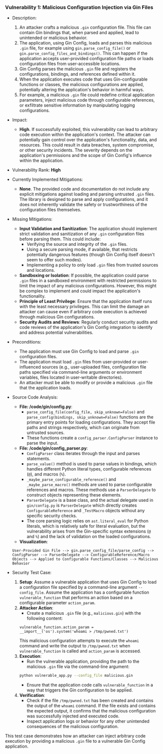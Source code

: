 ### Vulnerability 1: Malicious Configuration Injection via Gin Files

* Description:
    1. An attacker crafts a malicious `.gin` configuration file. This file can contain Gin bindings that, when parsed and applied, lead to unintended or malicious behavior.
    2. The application, using Gin Config, loads and parses this malicious `.gin` file, for example using `gin.parse_config_file()` or `gin.parse_config_files_and_bindings()`. This can happen if the application accepts user-provided configuration file paths or loads configuration files from user-accessible locations.
    3. Gin Config parses the malicious `.gin` file and registers the configurations, bindings, and references defined within it.
    4. When the application executes code that uses Gin-configurable functions or classes, the malicious configurations are applied, potentially altering the application's behavior in harmful ways.
    5. For example, a malicious `.gin` file could redefine critical application parameters, inject malicious code through configurable references, or exfiltrate sensitive information by manipulating logging configurations.

* Impact:
    - **High**. If successfully exploited, this vulnerability can lead to arbitrary code execution within the application's context. The attacker can potentially gain control over the application's functionality, data, and resources. This could result in data breaches, system compromise, or other security incidents. The severity depends on the application's permissions and the scope of Gin Config's influence within the application.

* Vulnerability Rank: **High**

* Currently Implemented Mitigations:
    - **None**. The provided code and documentation do not include any explicit mitigations against loading and parsing untrusted `.gin` files. The library is designed to parse and apply configurations, and it does not inherently validate the safety or trustworthiness of the configuration files themselves.

* Missing Mitigations:
    - **Input Validation and Sanitization**: The application should implement strict validation and sanitization of any `.gin` configuration files before parsing them. This could include:
        - Verifying the source and integrity of the `.gin` files.
        - Using a secure parsing mode, if available, that restricts potentially dangerous features (though Gin Config itself doesn't seem to offer such modes).
        - Implementing a policy to only load `.gin` files from trusted sources and locations.
    - **Sandboxing or Isolation**: If possible, the application could parse `.gin` files in a sandboxed environment with restricted permissions to limit the impact of any malicious configurations. However, this might be complex to implement and could impact the application's functionality.
    - **Principle of Least Privilege**: Ensure that the application itself runs with the least necessary privileges. This can limit the damage an attacker can cause even if arbitrary code execution is achieved through malicious Gin configurations.
    - **Security Audits and Reviews**: Regularly conduct security audits and code reviews of the application's Gin Config integration to identify and address potential vulnerabilities.

* Preconditions:
    - The application must use Gin Config to load and parse `.gin` configuration files.
    - The application must load `.gin` files from user-provided or user-influenced sources (e.g., user-uploaded files, configuration file paths specified via command-line arguments or environment variables, files located in user-writable directories).
    - An attacker must be able to modify or provide a malicious `.gin` file that the application loads.

* Source Code Analysis:
    - **File: /code/gin/config.py**:
        - `parse_config_file(config_file, skip_unknown=False)` and `parse_config(bindings, skip_unknown=False)` functions are the primary entry points for loading configurations. They accept file paths and strings respectively, which can originate from untrusted sources.
        - These functions create a `config_parser.ConfigParser` instance to parse the input.
    - **File: /code/gin/config_parser.py**:
        - `ConfigParser` class iterates through the input and parses statements.
        - `parse_value()` method is used to parse values in bindings, which handles different Python literal types, configurable references (`@`), and macros (`%`).
        - `_maybe_parse_configurable_reference()` and `_maybe_parse_macro()` methods are used to parse configurable references and macros. These methods use a `ParserDelegate` to construct objects representing these elements.
        - `ParserDelegate` is a base class, and the actual delegate used in `gin/config.py` is `ParserDelegate` which directly creates `ConfigurableReference` and `_TestMacro` objects without any specific security checks.
        - The core parsing logic relies on `ast.literal_eval` for Python literals, which is relatively safe for literal evaluation, but the vulnerability arises from the Gin-specific syntax extensions (`@` and `%`) and the lack of validation on the loaded configurations.
    - **Visualization**:

    ```
    User-Provided Gin File --> gin.parse_config_file/parse_config --> ConfigParser --> ParserDelegate --> ConfigurableReference/Macro Objects --> Applied to Configurable Functions/Classes --> Malicious Behavior
    ```

* Security Test Case:

    1. **Setup**: Assume a vulnerable application that uses Gin Config to load a configuration file specified by a command-line argument `--config_file`. Assume the application has a configurable function `vulnerable_function` that performs an action based on a configurable parameter `action_param`.
    2. **Attacker Action**:
        - Create a malicious `.gin` file (e.g., `malicious.gin`) with the following content:
        ```gin
        vulnerable_function.action_param = __import__('os').system('whoami > /tmp/pwned.txt')
        ```
        This malicious configuration attempts to execute the `whoami` command and write the output to `/tmp/pwned.txt` when `vulnerable_function` is called and `action_param` is accessed.
    3. **Execution**:
        - Run the vulnerable application, providing the path to the malicious `.gin` file via the command-line argument:
        ```bash
        python vulnerable_app.py --config_file malicious.gin
        ```
        - Ensure that the application code calls `vulnerable_function` in a way that triggers the Gin configuration to be applied.
    4. **Verification**:
        - Check if the file `/tmp/pwned.txt` has been created and contains the output of the `whoami` command. If the file exists and contains the expected output, it confirms that the malicious configuration was successfully injected and executed code.
        - Inspect application logs or behavior for any other unintended consequences of the malicious configuration.

This test case demonstrates how an attacker can inject arbitrary code execution by providing a malicious `.gin` file to a vulnerable Gin Config application.